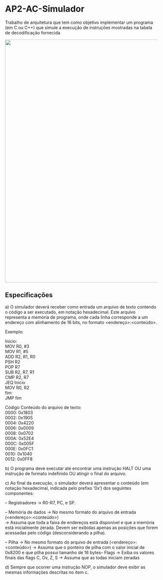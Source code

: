 # AP2-AC-Simulador
Trabalho de arquitetura que tem como objetivo implementar um programa (em C ou C++) que simule a execução de instruções mostradas na tabela de decodificação fornecida

<div align="center">
<img src="https://github.com/user-attachments/assets/ebc4b653-6804-46eb-a74e-2806d0a34ccc" width="800px" />
</div>  

## Especificações

 a) O simulador deverá receber como entrada um arquivo de texto contendo o código a ser executado, em notação hexadecimal. Este arquivo representa
 a memória de programa, onde cada linha corresponde a um endereço com alinhamento de 16 bits, no formato <endereço>:<conteúdo>.
 
 Exemplo:

 Inicio:  
  MOV R0, #3   
  MOV R1, #5  
  ADD R2, R1, R0  
  PSH R2  
  POP R7  
  SUB R2, R7, R1  
  CMP R2, R7  
  JEQ Inicio  
  MOV R0, R2  
 fim:  
  JMP fim  

 Código Conteúdo do arquivo de texto:  
 0000: 0x1803  
 0002: 0x1905  
 0004: 0x4220  
 0006: 0x0009  
 0008: 0x0702  
 000A: 0x52E4  
 000C: 0x005F  
 000E: 0x0FC1  
 0010: 0x1040  
 0012: 0x0FF8    
 
 b) O programa deve executar até encontrar uma instrução HALT  OU uma instrução de formato indefinido OU atingir o final do arquivo.  

c) Ao final da execução, o simulador deverá apresentar o conteúdo (em notação hexadecimal, indicada pelo prefixo ‘0x’) dos seguintes componentes:

– Registradores
 → R0-R7, PC, e SP.  
 
– Memória de dados
 → No mesmo formato do arquivo de entrada (<endereço>:<conteúdo>)  
 → Assuma que toda a faixa de endereços está disponível e que a memória está inicialmente zerada. Devem ser exibidas apenas as posições que forem
 acessadas pelo código (desconsiderando a pilha).  
 
 – Pilha
 → No mesmo formato do arquivo de entrada (<endereço>:<conteúdo>)
 → Assuma que o ponteiro de pilha com o valor inicial de 0x8200 e que pilha possui tamanho de 16 bytes– Flags
 → Exiba os valores finais das flags C, Ov, Z, S
 → Assuma que as todas iniciam zeradas  
 
 d) Sempre que ocorrer uma instrução NOP, o simulador deve exibir as mesmas informações descritas no item c.
